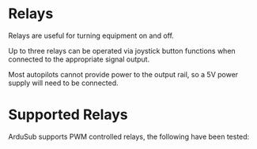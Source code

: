 # Relays

Relays are useful for turning equipment on and off. 

Up to three relays can be operated via joystick button functions when connected to the appropriate signal output.

Most autopilots cannot provide power to the output rail, so a 5V power supply will need to be connected.

# Supported Relays

ArduSub supports PWM controlled relays, the following have been tested:

